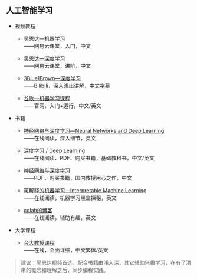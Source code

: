 人工智能学习
----------

* 视频教程

  * [吴恩达—机器学习](https://study.163.com/course/courseMain.htm?courseId=1210076550&_trace_c_p_k2_=4fa94e944ea44d0a87f7e0c3363f6642)  
    ——网易云课堂，入门，中文
    
  * [吴恩达—深度学习](https://mooc.study.163.com/smartSpec/detail/1001319001.htm)  
    ——网易云课堂，进阶，中文
    
  * [3Blue1Brown—深度学习](https://space.bilibili.com/88461692/channel/detail?cid=26587)  
    ——Bilibili，深入浅出讲解，中文字幕
    
  * [谷歌—机器学习课程](https://developers.google.cn/machine-learning/crash-course)  
     ——官网，入门+运行，中文/英文

* 书籍

  * [神经网络与深度学习—Neural Networks and Deep Learning](http://neuralnetworksanddeeplearning.com/)  
     ——在线阅读，深入细节，英文
     
  * [深度学习](https://github.com/exacity/deeplearningbook-chinese) / [Deep Learning](https://github.com/janishar/mit-deep-learning-book-pdf)  
    ——在线阅读、PDF、购买书籍，基础教科书，中文/英文
    
  * [神经网络与深度学习](https://nndl.github.io/)  
    ——PDF、购买书籍，国内教授用心之作，中文
    
  * [可解释的机器学习—Interpretable Machine Learning](https://christophm.github.io/interpretable-ml-book/)  
    ——在线阅读，机器学习黑盒探秘，英文
    
  * [colah的博客](http://colah.github.io/)  
     ——在线阅读，辅助有趣，英文


* 大学课程

  * [台大教授课程](http://speech.ee.ntu.edu.tw/~tlkagk/courses.html)  
    ——在线，全面详细，中文繁体/英文

>建议：吴恩达视频首选，配合书籍由浅入深，其它辅助兴趣学习，在有了清晰的概念和理解之后，同步编程实践。
